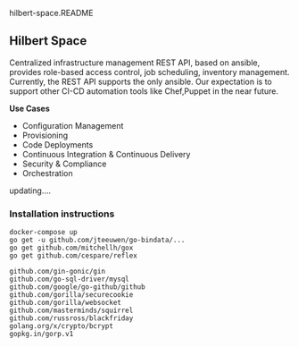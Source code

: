 hilbert-space.README

## Hilbert Space

Centralized infrastructure management REST API, based on ansible, provides role-based access control, job scheduling, inventory management.
Currently, the REST API supports the only ansible. Our expectation is to support other CI-CD automation tools like Chef,Puppet in the near future.

**Use Cases**

- Configuration Management
- Provisioning
- Code Deployments
- Continuous Integration & Continuous Delivery
- Security & Compliance
- Orchestration

updating....

### Installation instructions


```
docker-compose up
go get -u github.com/jteeuwen/go-bindata/...
go get github.com/mitchellh/gox
go get github.com/cespare/reflex
```

```
github.com/gin-gonic/gin
github.com/go-sql-driver/mysql
github.com/google/go-github/github
github.com/gorilla/securecookie
github.com/gorilla/websocket
github.com/masterminds/squirrel
github.com/russross/blackfriday
golang.org/x/crypto/bcrypt
gopkg.in/gorp.v1
```